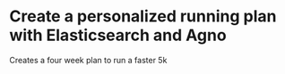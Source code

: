 # Create a personalized running plan with Elasticsearch and Agno

Creates a four week plan to run a faster 5k 
